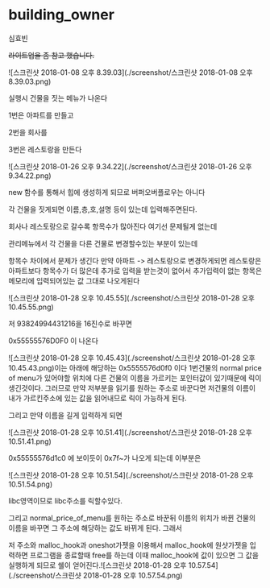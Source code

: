 # building_owner

심효빈

~~라이트업을 좀 참고 했습니다.~~

![스크린샷 2018-01-08 오후 8.39.03](./screenshot/스크린샷 2018-01-08 오후 8.39.03.png)

실행시 건물을 짓는 메뉴가 나온다  

1번은 아파트를 만들고

2번을 회사를

3번은 레스토랑을 만든다

![스크린샷 2018-01-26 오후 9.34.22](./screenshot/스크린샷 2018-01-26 오후 9.34.22.png)

new 함수를 통해서 힙에 생성하게 되므로 버퍼오버플로우는 아니다

각 건물을 짓게되면 이름,층,호,설명 등이 있는데 입력해주면된다.

회사나 레스토랑으로 갈수록 항목수가 많아진다 여기선 문제될게 없는데

관리메뉴에서 각 건물을 다른 건물로 변경할수있는 부분이 있는데

항목수 차이에서 문제가 생긴다 만약 아파트 -> 레스토랑으로 변경하게되면 레스토랑은 아파트보다 항목수가 더 많은데 추가로 입력을 받는것이 없어서 추가입력이 없는 항목은 메모리에 입력되어있는 값 그대로 나오게된다

![스크린샷 2018-01-28 오후 10.45.55](./screenshot/스크린샷 2018-01-28 오후 10.45.55.png)

저 93824994431216을 16진수로 바꾸면 

0x55555576D0F0 이 나온다

![스크린샷 2018-01-28 오후 10.45.43](./screenshot/스크린샷 2018-01-28 오후 10.45.43.png)이는 아래에 해당하는 0x5555576d0f0 이다 1번건물의 normal price of menu가 있어야할 위치에 다른 건물의 이름을 가르키는 포인터값이 있기때문에 릭이 생긴것이다. 그러므로 만약 저부분을 읽기를 원하는 주소로 바꾼다면 저건물의 이름이 내가 가르킨주소에 있는 값을 읽어내므로 릭이 가능하게 된다. 

그리고 만약 이름을 길게 입력하게 되면

![스크린샷 2018-01-28 오후 10.51.41](./screenshot/스크린샷 2018-01-28 오후 10.51.41.png)

0x55555576d1c0 에 보이듯이 0x7f~가 나오게 되는데 이부분은 

![스크린샷 2018-01-28 오후 10.51.54](./screenshot/스크린샷 2018-01-28 오후 10.51.54.png)

libc영역이므로 libc주소를 릭할수있다.

그리고 normal_price_of_menu를 원하는 주소로 바꾼뒤 이름의 위치가 바뀐 건물의 이름을 바꾸면 그 주소에 해당하는 값도 바뀌게 된다. 그래서 

저 주소와 malloc_hook과 oneshot가젯을 이용해서 malloc_hook에 원샷가젯을 입력하면 프로그램을 종료할때 free를 하는데 이때 malloc_hook에 값이 있으면 그 값을 실행하게 되므로 쉘이 얻어진다.![스크린샷 2018-01-28 오후 10.57.54](./screenshot/스크린샷 2018-01-28 오후 10.57.54.png)